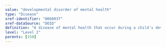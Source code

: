 ```yaml
---
value: "developmental disorder of mental health"
type: "Disease"
xref-identifier: "0060037"
xref-dataSource: "DOID"
definition: "A disease of mental health that occur during a child's developmental period between birth and age 18 resulting in retarding of the child's psychological or physical development."
level: "Level 2"
parents: [150]
---
```

